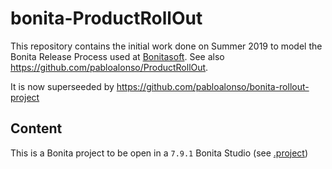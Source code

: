 # bonita-ProductRollOut

This repository contains the initial work done on Summer 2019 to model the Bonita Release Process used at
[Bonitasoft](https://github.com/bonitasoft). See also https://github.com/pabloalonso/ProductRollOut.

It is now superseeded by https://github.com/pabloalonso/bonita-rollout-project


## Content

This is a Bonita project to be open in a `7.9.1` Bonita Studio (see [.project](.project))
